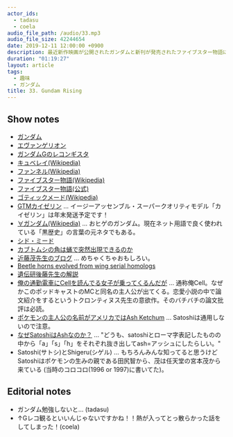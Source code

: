```yaml
---
actor_ids:
  - tadasu
  - coela
audio_file_path: /audio/33.mp3
audio_file_size: 42244654
date: 2019-12-11 12:00:00 +0900
description: 最近新作映画が公開されたガンダムと新刊が発売されたファイブスター物語について話しました。
duration: "01:19:27"
layout: article
tags: 
  - 趣味
  - ガンダム
title: 33. Gundam Rising
---
```


## Show notes
- [ガンダム](https://www.gundam.info/)
- [エヴァンゲリオン](https://www.evangelion.co.jp/)
- [ガンダムGのレコンギスタ](http://www.g-reco.net/)
- [キュベレイ(Wikipedia)](https://ja.wikipedia.org/wiki/%E3%82%AD%E3%83%A5%E3%83%99%E3%83%AC%E3%82%A4)
- [ファンネル(Wikipedia)](https://ja.wikipedia.org/wiki/%E3%82%AA%E3%83%BC%E3%83%AB%E3%83%AC%E3%83%B3%E3%82%B8%E6%94%BB%E6%92%83#%E3%83%95%E3%82%A1%E3%83%B3%E3%83%8D%E3%83%AB)
- [ファイブスター物語(Wikipedia)](https://ja.wikipedia.org/wiki/%E3%83%95%E3%82%A1%E3%82%A4%E3%83%96%E3%82%B9%E3%82%BF%E3%83%BC%E7%89%A9%E8%AA%9E)
- [ファイブスター物語(公式)](https://automaticflowers.ne.jp/fss/index.html)
- [ゴティックメード(Wikipedia)](https://ja.wikipedia.org/wiki/%E3%82%B4%E3%83%86%E3%82%A3%E3%83%83%E3%82%AF%E3%83%A1%E3%83%BC%E3%83%89)
- [GTMカイゼリン](https://www.volks.co.jp/gtm/) ... イージーアッセンブル・スーパークオリティモデル「カイゼリン」は年末発送予定です！
- [∀ガンダム(Wikipedia)](https://ja.wikipedia.org/wiki/%E2%88%80%E3%82%AC%E3%83%B3%E3%83%80%E3%83%A0) ... おヒゲのガンダム。現在ネット用語で良く使われている「黒歴史」の言葉の元ネタでもある。
- [シド・ミード](https://ja.wikipedia.org/wiki/%E3%82%B7%E3%83%89%E3%83%BB%E3%83%9F%E3%83%BC%E3%83%89)
- [カブトムシの角は蛹で突然出現できるのか](http://www.nagoya-u.ac.jp/about-nu/public-relations/researchinfo/upload_images/20171027_agr_1.pdf)
- [近藤茂先生のブログ](https://www.fbs-osaka-kondolabo.net/kondo-s-blog) ... めちゃくちゃおもしろい。
- [Beetle horns evolved from wing serial homologs](https://science.sciencemag.org/content/366/6468/10040)
- [遺伝研後藤先生の解説](https://twitter.com/Cyclommatism/status/1203615449440649216)
- [俺の通勤電車にCellを読んでる女子が乗ってくるんだが](https://kakuyomu.jp/works/1177354054892425531) ... 通称俺Cell。なぜかこのポッドキャストのMCと同名の主人公が出てくる。恋愛小説の中で論文紹介をするというトクロンティヌス先生の意欲作。そのバチバチの論文批評は必読。
- [ポケモンの主人公の名前がアメリカではAsh Ketchum](https://bulbapedia.bulbagarden.net/wiki/Ash_Ketchum) ... Satoshiは通用しないので注意。
- [なぜSatoshiはAshなのか？](https://appget.com/c/special/175164/pokemon-72/) ... "どうも、satoshiとローマ字表記したものの中から「a」「s」「h」をそれぞれ抜き出してash=アッシュにしたらしい。"
- Satoshi(サトシ)とShigeru(シゲル) ... もちろんみんな知ってると思うけどSatoshiはポケモンの生みの親である田尻智から、茂は任天堂の宮本茂から来ている (当時のコロコロ(1996 or 1997)に書いてた)。

## Editorial notes
- ガンダム勉強しないと... (tadasu)
- ↑Gレコ観るといいんじゃないですかね！！熱が入ってとっ散らかった話をしてしまった！(coela)
